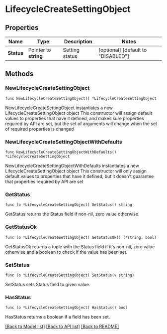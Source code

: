 # LifecycleCreateSettingObject

## Properties

Name | Type | Description | Notes
------------ | ------------- | ------------- | -------------
**Status** | Pointer to **string** | Setting status | [optional] [default to "DISABLED"]

## Methods

### NewLifecycleCreateSettingObject

`func NewLifecycleCreateSettingObject() *LifecycleCreateSettingObject`

NewLifecycleCreateSettingObject instantiates a new LifecycleCreateSettingObject object
This constructor will assign default values to properties that have it defined,
and makes sure properties required by API are set, but the set of arguments
will change when the set of required properties is changed

### NewLifecycleCreateSettingObjectWithDefaults

`func NewLifecycleCreateSettingObjectWithDefaults() *LifecycleCreateSettingObject`

NewLifecycleCreateSettingObjectWithDefaults instantiates a new LifecycleCreateSettingObject object
This constructor will only assign default values to properties that have it defined,
but it doesn't guarantee that properties required by API are set

### GetStatus

`func (o *LifecycleCreateSettingObject) GetStatus() string`

GetStatus returns the Status field if non-nil, zero value otherwise.

### GetStatusOk

`func (o *LifecycleCreateSettingObject) GetStatusOk() (*string, bool)`

GetStatusOk returns a tuple with the Status field if it's non-nil, zero value otherwise
and a boolean to check if the value has been set.

### SetStatus

`func (o *LifecycleCreateSettingObject) SetStatus(v string)`

SetStatus sets Status field to given value.

### HasStatus

`func (o *LifecycleCreateSettingObject) HasStatus() bool`

HasStatus returns a boolean if a field has been set.


[[Back to Model list]](../README.md#documentation-for-models) [[Back to API list]](../README.md#documentation-for-api-endpoints) [[Back to README]](../README.md)


